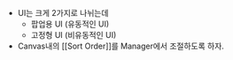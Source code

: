 - UI는 크게 2가지로 나뉘는데
	- 팝업용 UI (유동적인 UI)
	- 고정형 UI (비유동적인 UI)
- Canvas내의 [[Sort Order]]를 Manager에서 조절하도록 하자.